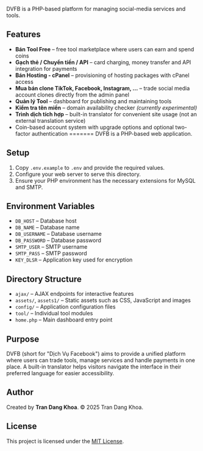 DVFB is a PHP-based platform for managing social-media services and tools.

## Features

- **Bán Tool Free** – free tool marketplace where users can earn and spend coins
- **Gạch thẻ / Chuyển tiền / API** – card charging, money transfer and API integration for payments
- **Bán Hosting - cPanel** – provisioning of hosting packages with cPanel access
- **Mua bán clone TikTok, Facebook, Instagram, ...** – trade social media account clones directly from the admin panel
- **Quản lý Tool** – dashboard for publishing and maintaining tools
- **Kiểm tra tên miền** – domain availability checker *(currently experimental)*
- **Trình dịch tích hợp** – built-in translator for convenient site usage (not an external translation service)
- Coin-based account system with upgrade options and optional two-factor authentication
=======
DVFB is a PHP-based web application.

## Setup

1. Copy `.env.example` to `.env` and provide the required values.
2. Configure your web server to serve this directory.
3. Ensure your PHP environment has the necessary extensions for MySQL and SMTP.

## Environment Variables

- `DB_HOST` – Database host
- `DB_NAME` – Database name
- `DB_USERNAME` – Database username
- `DB_PASSWORD` – Database password
- `SMTP_USER` – SMTP username
- `SMTP_PASS` – SMTP password
- `KEY_DLSR` – Application key used for encryption

## Directory Structure

- `ajax/` – AJAX endpoints for interactive features
- `assets/`, `assets1/` – Static assets such as CSS, JavaScript and images
- `config/` – Application configuration files
- `tool/` – Individual tool modules
- `home.php` – Main dashboard entry point

## Purpose

DVFB (short for "Dịch Vụ Facebook") aims to provide a unified platform where users can trade tools, manage services and handle payments in one place. A built-in translator helps visitors navigate the interface in their preferred language for easier accessibility.

## Author

Created by **Tran Dang Khoa**. © 2025 Tran Dang Khoa.

## License

This project is licensed under the [MIT License](LICENSE).
